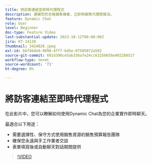 ```yaml
---
title: 將訪客連結至即時代理程式
description: 連線您的合格銷售機會，立即與銷售代理商接洽。
feature: Dynamic Chat
role: User
level: Beginner
doc-type: Feature Video
last-substantial-update: 2023-10-12T00:00:00Z
jira: KT-14128
thumbnail: 3424828.jpeg
exl-id: bbf4bde8-9698-4ff7-bd5e-07505072a582
source-git-commit: 681d390ce5ab336a7e24cc63256659a492288517
workflow-type: tm+mt
source-wordcount: '71'
ht-degree: 0%

---
```


# 將訪客連結至即時代理程式

在此影片中，您可以瞭解如何使用Dynamic Chat為您的企業實作即時聊天。

最適合以下用途：

* 需要選擇性、保守方式使用銷售資源的銷售預算報告團隊
* 確保您永遠與手工作業者交談
* 表單填寫後或自動聊天對話期間提供

>[!VIDEO](https://video.tv.adobe.com/v/3452070/?learn=on&captions=chi_hant)
